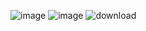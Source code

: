 ![image](https://github.com/user-attachments/assets/84a605a8-2139-4d17-ada4-11dd67edb78c)
![image](https://github.com/user-attachments/assets/7142cc3e-1efd-4c7c-b6d4-5153dd6539af)
![download](https://github.com/user-attachments/assets/e6a3265f-4462-4657-9b91-d591f82b0d52)
